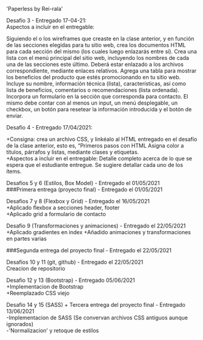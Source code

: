 'Paperless by Rei-rala'

Desafio 3 - Entregado 17-04-21:  
Aspectos a incluir en el entregable:

Siguiendo el o los wireframes que creaste en la clase anterior, y en función de las secciones elegidas para tu sitio web, crea los documentos HTML para cada sección del mismo (los cuales luego enlazarás entre sí).
Crea una lista con el menú principal del sitio web, incluyendo los nombres de cada una de las secciones este último. Deberá estar enlazado a los archivos correspondiente, mediante enlaces relativos.
Agrega una tabla para mostrar los beneficios del producto que estés promocionando en tu sitio web. Incluye su nombre, información técnica (lista), características, así como lista de beneficios, comentarios o recomendaciones (lista ordenada).
Incorpora un formulario en la sección que corresponda para contacto. El mismo debe contar con al menos un input, un menú desplegable, un checkbox, un botón para resetear la información introducida y el botón de enviar.

Desafio 4 - Entregado 17/04/2021:

+Consigna: crea un archivo CSS, y linkéalo al HTML entregado en el desafío de la clase anterior, esto es, “Primeros pasos con HTML Asigna color a títulos, párrafos y listas, mediante clases y etiquetas.  
+Aspectos a incluir en el entregable:
Detalle completo acerca de lo que se espera que el estudiante entregue. Se sugiere detallar cada uno de los ítems.

Desafios 5 y 6 (Estilos, Box Model) - Entregado el 01/05/2021  
###Primera entrega (proyecto final) - Entregado el 01/05/2021

Desafios 7 y 8 (Flexbox y Grid) - Entregado el 16/05/2021  
+Aplicado flexbox a secciones header, footer  
+Aplicado grid a formulario de contacto

Desafio 9 (Transformaciones y animaciones) - Entregado el 22/05/2021  
+Aplicado gradientes en index
+Añadido animaciones y transformaciones en partes varias

###Segunda entrega del proyecto final - Entregado el 22/05/2021

Desafios 10 y 11 (git, github) - Entregado el 22/05/2021  
Creacion de repositorio

Desafio 12 y 13 (Bootstrap) - Entregado 05/06/2021  
+Implementacion de Bootstrap  
+Reemplazado CSS viejo

Desafio 14 y 15 (SASS) + Tercera entrega del proyecto final - Entregado 13/06/2021  
-Implementacion de SASS (Se convervan archivos CSS antiguos aunque ignorados)  
-'Normalizacion' y retoque de estilos
